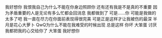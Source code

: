 我好想你 我恨我自己为什么不能在你身边照顾你
还有还有我是不是真的不重要 因为矛盾重要的人是无论有多么忙都会回消息 我都做到了 可是……你 可能是我做的太多了吧 我一直在尽力在你面前表现得很完美 可是正是这样才让我被伤的最深 半月是花心大萝卜
QwQ为什么不能在我难受的时候出现 总是这样 你坏 大笨蛋 讨厌 我都把我的心交给你了 大笨蛋 我好想你